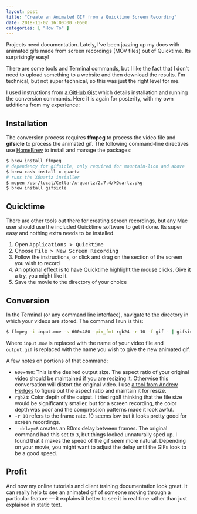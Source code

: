 ```yaml
---
layout: post
title: "Create an Animated GIF from a Quicktime Screen Recording"
date: 2018-11-02 16:00:00 -0500
categories: [ "How To" ]
---
```


Projects need documentation. Lately, I’ve been jazzing up my docs with animated gifs made from screen recordings (MOV files) out of Quicktime. Its surprisingly easy!

There are some tools and Terminal commands, but I like the fact that I don't need to upload something to a website and then download the results. I'm technical, but not super technical, so this was just the right level for me. 

I used instructions from [a GitHub Gist](https://gist.github.com/dergachev/4627207) which details installation and running the conversion commands. Here it is again for posterity, with my own additions from my experience:

## Installation

The conversion process requires **ffmpeg** to process the video file and **gifsicle** to process the animated gif. The following command-line directives use [HomeBrew](https://brew.sh) to install and manage the packages:

```bash
$ brew install ffmpeg 
# dependency for gifsicle, only required for mountain-lion and above
$ brew cask install x-quartz 
# runs the XQuartz installer
$ mopen /usr/local/Cellar/x-quartz/2.7.4/XQuartz.pkg 
$ brew install gifsicle
```

## Quicktime

There are other tools out there for creating screen recordings, but any Mac user should use the included Quicktime software to get it done. Its super easy and nothing extra needs to be installed. 

1. Open <kbd><kbd><samp>Applications</samp></kbd> > <kbd><samp>Quicktime</samp></kbd></kbd>
2. Choose <kbd><kbd><samp>File</samp></kbd> > <kbd><samp>New Screen Recording</samp></kbd></kbd>
3. Follow the instructions, or click and drag on the section of the screen you wish to record
4. An optional effect is to have Quicktime highlight the mouse clicks. Give it a try, you might like it.
5. Save the movie to the directory of your choice

## Conversion

In the Terminal (or any command line interface), navigate to the directory in which your videos are stored. The command I run is this: 

```bash
$ ffmpeg -i input.mov -s 600x480 -pix_fmt rgb24 -r 10 -f gif - | gifsicle --optimize=3 --delay=8 > output.gif
```

Where `input.mov` is replaced with the name of your video file and `output.gif` is replaced with the name you wish to give the new animated gif. 

A few notes on portions of that command: 

+ `600x480`: This is the desired output size. The aspect ratio of your original video should be maintained if you are resizing it. Otherwise this conversation will distort the original video. I use [a tool from Andrew Hedges](https://andrew.hedges.name/experiments/aspect_ratio/) to figure out the aspect ratio and maintain it for resize. 
+ `rgb24`: Color depth of the output. I tried rgb8 thinking that the file size would be significantly smaller, but for a screen recording, the color depth was poor and the compression patterns made it look awful.
+ `-r 10` refers to the frame rate. 10 seems low but it looks pretty good for screen recordings. 
+ `--delay=8` creates an 80ms delay between frames. The original command had this set to `3`, but things looked unnaturally sped up. I found that `8` makes the speed of the gif seem more natural. Depending on your movie, you might want to adjust the delay until the GIFs look to be a good speed.

## Profit

And now my online tutorials and client training documentation look great. It can really help to see an animated gif of someone moving through a particular feature — it explains it better to see it in real time rather than just explained in static text.

